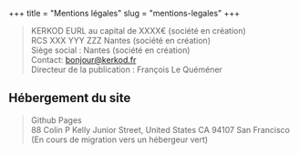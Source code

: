 +++
title = "Mentions légales"
slug = "mentions-legales"
+++

> KERKOD EURL au capital de XXXX€  (société en création)  
> RCS XXX YYY ZZZ Nantes (société en création)  
> Siège social : Nantes (société en création)  
> Contact: bonjour@kerkod.fr  
> Directeur de la publication : François Le Quéméner

## Hébergement du site

> Github Pages  
> 88 Colin P Kelly Junior Street, United States CA 94107 San Francisco  
> (En cours de migration vers un hébergeur vert)